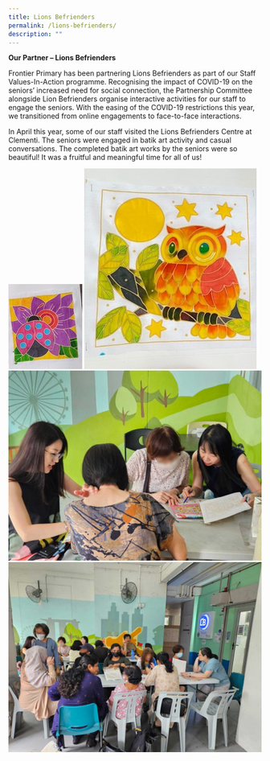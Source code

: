 ```yaml
---
title: Lions Befrienders
permalink: /lions-befrienders/
description: ""
---
```

**Our Partner – Lions Befrienders**

Frontier Primary has been partnering Lions Befrienders as part of our Staff Values-In-Action programme. Recognising the impact of COVID-19 on the seniors’ increased need for social connection, the Partnership Committee alongside Lion Befrienders organise interactive activities for our staff to engage the seniors. With the easing of the COVID-19 restrictions this year, we transitioned from online engagements to face-to-face interactions.

In April this year, some of our staff visited the Lions Befrienders Centre at Clementi. The seniors were engaged in batik art activity and casual conversations. The completed batik art works by the seniors were so beautiful! It was a fruitful and meaningful time for all of us!


![](/images/Lions/batik1.jpg)
![](/images/Lions/batik2.jpg)
![](/images/Lions/lions2.jpg)
![](/images/Lions/lions1.jpg)